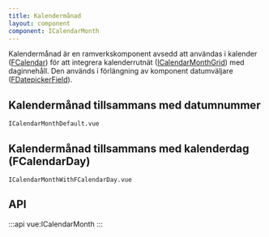 ```yaml
---
title: Kalendermånad
layout: component
component: ICalendarMonth
---
```


Kalendermånad är en ramverkskomponent avsedd att användas i kalender ([FCalendar](#/Components/FCalendar)) för att integrera kalenderrutnät ([ICalendarMonthGrid](#/Internal%20Components/ICalendarMonthGrid)) med daginnehåll.
Den används i förlängning av komponent datumväljare ([FDatepickerField](#/Components/FDatepickerField)).

## Kalendermånad tillsammans med datumnummer

```import
ICalendarMonthDefault.vue
```

## Kalendermånad tillsammans med kalenderdag (FCalendarDay)

```import
ICalendarMonthWithFCalendarDay.vue
```

## API

:::api
vue:ICalendarMonth
:::
